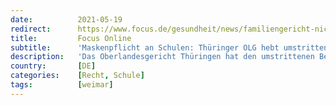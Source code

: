 ```yaml
---
date:          2021-05-19
redirect:      https://www.focus.de/gesundheit/news/familiengericht-nicht-zustaendig-maskenpflicht-an-schulen-thueringer-oberlandesgericht-hebt-umstrittenes-urteil-auf_id_13309798.html
title:         Focus Online
subtitle:      'Maskenpflicht an Schulen: Thüringer OLG hebt umstrittenes Urteil aus Weimar auf'
description:   'Das Oberlandesgericht Thüringen hat den umstrittenen Beschluss eines Weimarer Amtsrichters zur Aufhebung der Maskenpflicht an zwei Schulen gekippt. Damit gab es einer Beschwerde des Thüringer Bildungsministeriums statt. Zugleich ließ es den Gang zum Bundesgerichtshof zu - wegen der ´grundsätzlichen Bedeutung´.'
country:       [DE]
categories:    [Recht, Schule]
tags:          [weimar]
---
```

